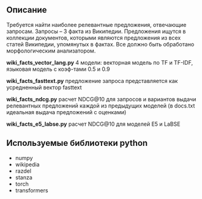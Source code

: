 ## Описание

Требуется найти наиболее релевантные предложения, отвечающие запросам.
Запросы – 3 факта из Википедии. Предложения ищутся в коллекции документов,
которыми являются предложения из всех статей Википедии, упомянутых в фактах. Все
должно быть обработано морфологическим анализатором.

**wiki_facts_vector_lang.py**
    4 модели: векторная модель по TF и TF-IDF, языковая модель с коэф-тами 0.5 и 0.9

**wiki_facts_fasttext.py**
    предложение запроса представляется как усредненный вектор fasttext

**wiki_facts_ndcg.py**
    расчет NDCG@10 для запросов и вариантов выдачи релевантных предложений каждой из предыдущих моделей
    (в docs.txt идеальная выдача предложений с оценками)

**wiki_facts_e5_labse.py**
    расчет NDCG@10 для моделей E5 и LaBSE

## Используемые библиотеки python
* numpy
* wikipedia
* razdel
* stanza
* torch
* transformers
